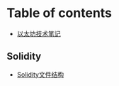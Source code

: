 # Table of contents

* [以太坊技术笔记](README.md)

## Solidity

* [Solidity文件结构](solidity-1/solidity-wen-jian-jie-gou.md)

